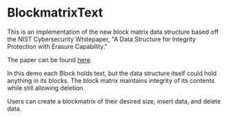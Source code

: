 # BlockmatrixText

This is an implementation of the new block matrix data structure based off the NIST Cybersecurity Whitepaper, "A Data Structure for Integrity Protection with Erasure Capability."

The paper can be found [here](https://csrc.nist.gov/CSRC/media/Publications/white-paper/2018/05/31/data-structure-for-integrity-protection-with-erasure-capability/draft/documents/data-structure-for-integrity-with-erasure-draft.pdf).

In this demo each Block holds text, but the data structure itself could hold anything in its blocks. The block matrix maintains integrity of its contents while still allowing deletion. 

Users can create a blockmatrix of their desired size, insert data, and delete data.

